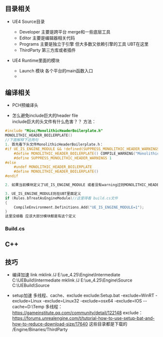 # 

## 目录相关
- UE4 Source目录  
    - Developer 主要是跨平台 merge和一些底层工具  
    - Editor 主要是编辑器相关代码  
    - Programs 主要是独立于引擎 但大多数又依赖引擎的工具 UBT在这里  
    - ThirdParty 第三方库或者插件  

- UE4 Runtime里面的模块  
    - Launch 模块 
    各个平台的main函数入口   
    -   

## 编译相关  
- PCH预编译头    

- 怎么避免include巨大的header file  
include巨大的头文件有什么危害？？
方法：
```cpp
#include "Misc/MonolithicHeaderBoilerplate.h"
MONOLITHIC_HEADER_BOILERPLATE()
//下面解释下这两句
1. 首先看下头文件MonolithicHeaderBoilerplate.h：
#if UE_IS_ENGINE_MODULE && !defined(SUPPRESS_MONOLITHIC_HEADER_WARNINGS)
	#define MONOLITHIC_HEADER_BOILERPLATE() COMPILE_WARNING("Monolithic headers should not be used by this module. Please change it to explicitly include the headers it needs.")
	#define SUPPRESS_MONOLITHIC_HEADER_WARNINGS 1
#else
	#undef MONOLITHIC_HEADER_BOILERPLATE
	#define MONOLITHIC_HEADER_BOILERPLATE()
#endif

2. 如果当前模块定义了UE_IS_ENGINE_MODULE 或者没有warning过则MONOLITHIC_HEADER_BOILERPLATE会报错

3. UE_IS_ENGINE_MODULE则在UBT里面定义
if (Rules.bTreatAsEngineModule)//这里得看 build.cs文件
{
    CompileEnvironment.Definitions.Add("UE_IS_ENGINE_MODULE=1");
}
这里没细看 应该大部分模块都是有这个定义

```
### Build.cs



## C++

## 技巧
- 编译加速 link
mklink /J E:\ue_4.25\Engine\Intermediate C:\UEBuild\Intermediate 
mklink /J E:\ue_4.25\Engine\Source C:\UEBuild\Source

- setup加速 多线程、cache、exclude
exclude:Setup.bat -exclude=WinRT -exclude=Linux -exclude=Linux32 -exclude=osx64 -exclude=IOS --cache=D:\Temp
多线程：https://gameinstitute.qq.com/community/detail/122148
exclude：https://forums.unrealengine.com/t/tutorial-how-to-use-setup-bat-and-how-to-reduce-download-size/17640
这些目录都是下载的 /Engine/Binaries/ThirdParty
